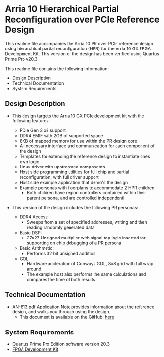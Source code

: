 # Arria 10 Hierarchical Partial Reconfiguration over PCIe Reference Design

This readme file accompanies the Arria 10 PR over PCIe reference design using hierarchical partial reconfiguration (HPR) for the Arria 10 GX FPGA Development Kit. This version of the design has been verified using Quartus Prime Pro v20.3

This readme file contains the following information:

*  Design Description
*  Technical Documentation
*  System Requirements
  

## Design Description

* This design targets the Arria 10 GX PCIe development kit with the following features:
   * PCIe Gen 3 x8 support
   * DDR4 EMIF with 2GB of supported space
   * 8KB of mapped memory for use within the PR design core
   * All necessary interface and communication for each component of the design
   * Templates for extending the reference design to instantiate ones own logic
   * Linux driver with upstreamed components
   * Host side programming utilities for full chip and partial reconfiguration, with full driver support
   * Host side example application that demo's the design
   * Example personas with floorplans to accommodate 2 HPR children
      * Both children have region controllers contained within their parent persona, and are controlled independentl

* This version of the design includes the following PR personas:
   * DDR4 Access:
     * Sweeps from a set of specified addresses, writing and then reading randomly generated data
   * Basic DSP:
     * 27x27 Unsigned multiplier with signal tap logic inserted for supporting on chip debugging of a PR persona
   * Basic Arithmetic:
     * Performs 32 bit unsigned addition
   * GOL
     * Hardware accleration of Conways GOL, 8x8 grid with full wrap around
     * The example host also performs the same calculations and compares the time of both results

## Technical Documentation

*  AN-813.pdf Application Note provides information about the reference design, and walks you through using the design.
   *  This document is available on the GitHub: [here](AN-813.pdf)

## System Requirements

*  Quartus Prime Pro Edition software version 20.3
*  [FPGA Development Kit](https://www.intel.com/content/www/us/en/programmable/products/boards_and_kits/all-development-kits.html)
